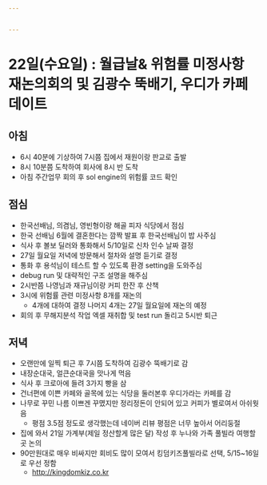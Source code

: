 ```yaml
---


---
```


<h1 id="일수요일--월급날-위험률-미정사항-재논의회의-및-김광수-뚝배기-우디가-카페-데이트">22일(수요일) : 월급날&amp; 위험률 미정사항 재논의회의 및 김광수 뚝배기, 우디가 카페 데이트</h1>
<h2 id="아침">아침</h2>
<ul>
<li>6시 40분에 기상하여 7시쯤 집에서 재원이랑 판교로 출발</li>
<li>8시 10분쯤 도착하여 회사에 8시 반 도착</li>
<li>아침 주간업무 회의 후 sol engine의 위험률 코드 확인</li>
</ul>
<h2 id="점심">점심</h2>
<ul>
<li>한국선배님, 의겸님, 영빈형이랑 해골 피자 식당에서 점심</li>
<li>한국 선배님 6월에 결혼한다는 깜짝 발표 후 한국선배님이 밥 사주심</li>
<li>식사 후 볼보 딜러와 통화해서 5/10일로 신차 인수 날짜 결정</li>
<li>27일 월요일 저녁에 방문해서 절차와 설명 듣기로 결정</li>
<li>통화 후 용석님이 테스트 할 수 있도록 환경 setting을 도와주심</li>
<li>debug run 및 대략적인 구조 설명을 해주심</li>
<li>2시반쯤 나영님과 재규님이랑 커피 한잔 후 산책</li>
<li>3시에 위험률 관련 미정사항 8개를 재논의
<ul>
<li>4개에  대하여 결정 나머지 4개는 27일 월요일에 재논의 예정</li>
</ul>
</li>
<li>회의 후 무해지분석 작업 엑셀 재취합 및 test run 돌리고 5시반 퇴근</li>
</ul>
<h2 id="저녁">저녁</h2>
<ul>
<li>오랜만에 일찍 퇴근 후 7시쯤 도착하여 김광수 뚝배기로 감</li>
<li>내장순대국, 얼큰순대국을 맛나게 먹음</li>
<li>식사 후 크로아에 들려 3가지 빵을 삼</li>
<li>건너편에 이쁜 카페와 골목에 있는 식당을 둘러본후 우디가라는 카페를 감</li>
<li>나무로 꾸민 나름 이쁘겐 꾸몄지만 정리정돈이 안되어 있고 커피가 별로여서 아쉬웟음
<ul>
<li>평점 3.5점 정도로 생각했는데 네이버 리뷰 평점은 너무 높아서 어리둥절</li>
</ul>
</li>
<li>집에 와서 21일 가계부(제일 정산할게 많은 달) 작성 후 누나와 가족 풀빌라 여행할 곳 논의</li>
<li>90만원대로 매우 비싸지만 회비도 많이 모여서 킹덤키즈풀빌라로 선택, 5/15~16일로 우선 정함
<ul>
<li><a href="http://kingdomkiz.co.kr">http://kingdomkiz.co.kr</a></li>
</ul>
</li>
</ul>

